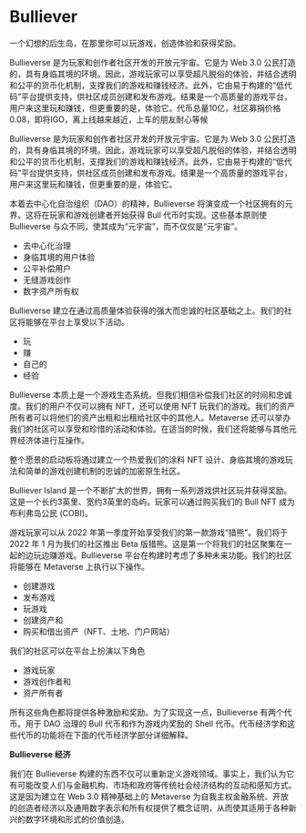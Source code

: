 # Bulliever

一个幻想的后生岛，在那里你可以玩游戏，创造体验和获得奖励。

Bullieverse 是为玩家和创作者社区开发的开放元宇宙。它是为 Web 3.0 公民打造的，具有身临其境的环境。因此，游戏玩家可以享受超凡脱俗的体验，并结合透明和公平的货币化机制，支撑我们的游戏和赚钱经济。此外，它由易于构建的“低代码”平台提供支持，供社区成员创建和发布游戏。结果是一个高质量的游戏平台，用户来这里玩和赚钱，但更重要的是，体验它。代币总量10亿，社区募捐价格0.08，即将IGO，离上线越来越近，上车的朋友耐心等候

Bullieverse 是为玩家和创作者社区开发的开放元宇宙。它是为 Web 3.0 公民打造的，具有身临其境的环境。因此，游戏玩家可以享受超凡脱俗的体验，并结合透明和公平的货币化机制，支撑我们的游戏和赚钱经济。此外，它由易于构建的“低代码”平台提供支持，供社区成员创建和发布游戏。结果是一个高质量的游戏平台，用户来这里玩和赚钱，但更重要的是，体验它。

本着去中心化自治组织（DAO）的精神，Bullieverse 将演变成一个社区拥有的元界。这将在玩家和游戏创建者开始获得 Bull 代币时实现。这些基本原则使 Bullieverse 与众不同，使其成为“元宇宙”，而不仅仅是“元宇宙”。

- 去中心化治理
- 身临其境的用户体验
- 公平补偿用户
- 无缝游戏创作
- 数字资产所有权

Bullieverse 建立在通过高质量体验获得的强大而忠诚的社区基础之上。我们的社区将能够在平台上享受以下活动。

- 玩
- 赚
- 自己的
- 经验

Bullieverse 本质上是一个游戏生态系统。但我们相信补偿我们社区的时间和忠诚度。我们的用户不仅可以拥有 NFT，还可以使用 NFT 玩我们的游戏。我们的资产所有者可以将他们的资产出租和出租给社区中的其他人。Metaverse 还可以举办我们的社区可以享受和珍惜的活动和体验。在适当的时候，我们还将能够与其他元界经济体进行互操作。

整个愿景的启动板将通过建立一个热爱我们的涂料 NFT 设计、身临其境的游戏玩法和简单的游戏创建机制的忠诚的加密原生社区。

Bulliever Island 是一个不断扩大的世界，拥有一系列游戏供社区玩并获得奖励。这是一个长约3英里、宽约3英里的岛屿。玩家可以通过购买我们的 Bull NFT 成为布利弗岛公民 (COBI)。

游戏玩家可以从 2022 年第一季度开始享受我们的第一款游戏“猎熊”。我们将于 2022 年 1 月为我们的社区推出 Beta 版猎熊。这是第一个将我们的社区聚集在一起的边玩边赚游戏。Bullieverse 平台在构建时考虑了多种未来功能。我们的社区将能够在 Metaverse 上执行以下操作。

- 创建游戏
- 发布游戏
- 玩游戏
- 创建资产和
- 购买和借出资产（NFT、土地、门户网站）

我们的社区可以在平台上扮演以下角色

- 游戏玩家
- 游戏创作者和
- 资产所有者

所有这些角色都将提供各种激励和奖励。为了实现这一点，Bullieverse 有两个代币。用于 DAO 治理的 Bull 代币和作为游戏内奖励的 Shell 代币。代币经济学和这些代币的功能将在下面的代币经济学部分详细解释。

**Bullieverse 经济**

我们在 Bullieverse 构建的东西不仅可以重新定义游戏领域。事实上，我们认为它有可能改变人们与金融机构、市场和政府等传统社会经济结构的互动和感知方式。这是因为建立在 Web 3.0 精神基础上的 Metaverse 为自我主权金融系统、开放的创造者经济以及通用数字表示和所有权提供了概念证明，从而使其适用于各种新兴的数字环境和形式的价值创造。


